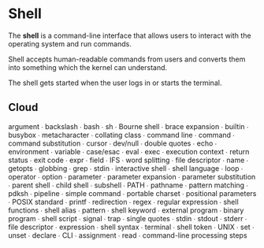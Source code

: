 # Shell

The **shell** is a command-line interface that allows users to interact with the operating system and run commands. 

Shell accepts human-readable commands from users and converts them into something which the kernel can understand. 

The shell gets started when the user logs in or starts the terminal.

## Cloud
argument ∙ backslash ∙ bash ∙ sh ∙ Bourne shell ∙ brace expansion ∙ builtin ∙ busybox ∙ metacharacter ∙ collating class ∙ command line ∙ command ∙ command substitution ∙ cursor ∙ dev/null ∙ double quotes ∙ echo ∙ environment ∙ variable ∙ case/esac ∙ eval ∙ exec ∙ execution context ∙ return status ∙ exit code ∙ expr ∙ field ∙ IFS ∙ word splitting ∙ file descriptor ∙ name ∙ getopts ∙ globbing ∙ grep ∙ stdin ∙ interactive shell ∙ shell language ∙ loop ∙ operator ∙ option ∙ parameter ∙ parameter expansion ∙ parameter substitution ∙ parent shell ∙ child shell ∙ subshell ∙ PATH ∙ pathname ∙ pattern matching ∙ pdksh ∙ pipeline ∙ simple command ∙ portable charset ∙ positional parameters ∙ POSIX standard ∙ printf ∙ redirection ∙ regex ∙ regular expression ∙ shell functions ∙ shell alias ∙ pattern ∙ shell keyword ∙ external program ∙ binary program ∙ shell script ∙ signal ∙ trap ∙ single quotes ∙ stdin ∙ stdout ∙ stderr ∙ file descriptor ∙ expression ∙ shell syntax ∙ terminal ∙ shell token ∙ UNIX ∙ set ∙ unset ∙ declare ∙ CLI ∙ assignment ∙ read ∙ command-line processing steps
